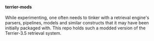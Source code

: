 #### terrier-mods

While experimenting, one often needs to tinker with a retrieval
engine's parsers, pipelines, models and similar constructs that it may
have been initially packaged with. This repo holds such a modded
version of the Terrier-3.5 retrieval system.